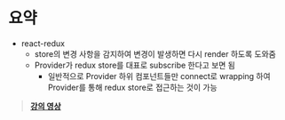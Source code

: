 # 요약

- react-redux
  - store의 변경 사항을 감지하여 변경이 발생하면 다시 render 하도록 도와줌
  - Provider가 redux store를 대표로 subscribe 한다고 보면 됨
    - 일반적으로 Provider 하위 컴포넌트들만 connect로 wrapping 하여 Provider를 통해 redux store로 접근하는 것이 가능

> **[강의 영상](https://youtu.be/3h82KfcVqQM)**